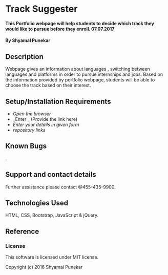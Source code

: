 # Track Suggester

#### This Portfolio webpage will help students to decide which track they would like to pursue before they enroll. 07.07.2017

#### By Shyamal Punekar

## Description

Webpage gives an information about languages , switching between languages and platforms in order to pursue internships and jobs. Based on the information provided by portfolio webpage, students will be able to choose the track based on their interest.

## Setup/Installation Requirements

* _Open the browser_
* _Enter _ (Provide the link here)
* _Enter your details in given form_
* _repository links_

## Known Bugs
.

## Support and contact details
Further assistance please contact @455-435-9900.

## Technologies Used
HTML, CSS, Bootstrap, JavaScript & jQuery.

## Reference


### License

This software is licensed under MIT license.

Copyright (c) 2016 Shyamal Punekar
